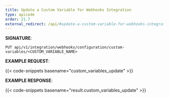 ```yaml
---
title: Update a Custom Variable for Webhooks Integration
type: apicode
order: 21.7
external_redirect: /api/#update-a-custom-variable-for-webhooks-integration
---
```


**SIGNATURE**:

`PUT api/v1/integration/webhooks/configuration/custom-variables/<CUSTOM_VARIABLE_NAME>`

**EXAMPLE REQUEST**:

{{< code-snippets basename="custom_variables_update" >}}

**EXAMPLE RESPONSE**:

{{< code-snippets basename="result.custom_variables_update" >}}

